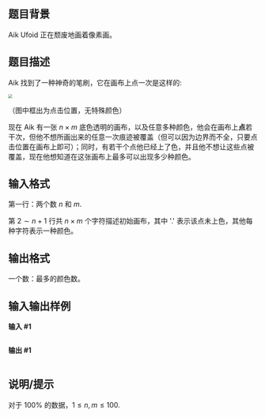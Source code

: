 ## 题目背景

Aik Ufoid 正在颓废地画着像素画。

## 题目描述

Aik 找到了一种神奇的笔刷，它在画布上点一次是这样的:

<img src="https://pic.imgdb.cn/item/60af618608f74bc1592927df.png" style="zoom:50%;" />

（图中框出为点击位置，无特殊颜色）

现在 Aik 有一张 $n\times m$ 底色透明的画布，以及任意多种颜色，他会在画布上**点**若干次，但他不想所画出来的任意一次痕迹被覆盖（但可以因为边界而不全，只要点击位置在画布上即可）；同时，有若干个点他已经上了色，并且他不想让这些点被覆盖，现在他想知道在这张画布上最多可以出现多少种颜色。

## 输入格式

第一行：两个数 $n$ 和 $m.$

第 $2\sim n+1$ 行共 $n\times m$ 个字符描述初始画布，其中 '.' 表示该点未上色，其他每种字符表示一种颜色。

##  输出格式

一个数：最多的颜色数。

## 输入输出样例

**输入 #1**

```

```

**输出 #1**

```

```

## 说明/提示

对于 $100\%$ 的数据，$1\leq n,m\leq 100.$

